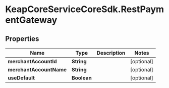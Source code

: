 # KeapCoreServiceCoreSdk.RestPaymentGateway

## Properties

Name | Type | Description | Notes
------------ | ------------- | ------------- | -------------
**merchantAccountId** | **String** |  | [optional] 
**merchantAccountName** | **String** |  | [optional] 
**useDefault** | **Boolean** |  | [optional] 


